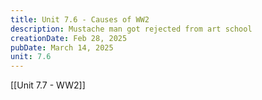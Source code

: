 ```yaml
---
title: Unit 7.6 - Causes of WW2
description: Mustache man got rejected from art school
creationDate: Feb 28, 2025
pubDate: March 14, 2025
unit: 7.6
---
```


[[Unit 7.7 - WW2]]